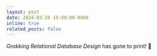 ```yaml
---
layout: post
date: 2024-03-28 15:59:00-0400
inline: true
related_posts: false
---
```


*Grokking Relational Database Design* has gone to print! 🎉
